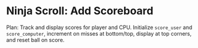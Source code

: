 # Ninja Scroll: Add Scoreboard

Plan: Track and display scores for player and CPU. Initialize `score_user` and `score_computer`, increment on misses at bottom/top, display at top corners, and reset ball on score.
